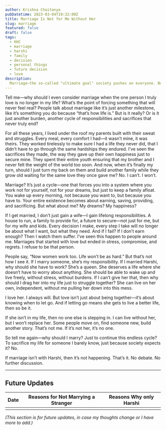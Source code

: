 ```yaml
---
author: Krishna Chaitanya
pubDatetime: 2023-03-04T19:32:00Z
title: Marriage Is Not for Me Without Her
slug: marriage
featured: false
draft: false
tags:
  - KHC
  - marriage 
  - harshi
  - family
  - decision
  - personal things
  - future decision
  - love
description:
  Marriage—the so-called "ultimate goal" society pushes on everyone. But is it really for you? Or is it just a lifelong trap disguised as a dream?
---
```

Tell me—why should I even consider marriage when the one person I truly love is no longer in my life? What’s the point of forcing something that will never feel real? People talk about marriage like it’s just another milestone, like it’s something you do because “that’s how life is.” But is it really? Or is it just another burden, another cycle of responsibilities and sacrifices that never truly end?

For all these years, I lived under the roof my parents built with their sweat and struggles. Every meal, every comfort I had—it wasn’t mine, it was theirs. They worked tirelessly to make sure I had a life they never did, that I didn’t have to go through the same hardships they endured. I’ve seen the sacrifices they made, the way they gave up their own happiness just to secure mine. They spent their entire youth ensuring that my brother and I never felt the weight of the world too soon. And now, when it’s finally my turn, should I just turn my back on them and build another family while they grow old waiting for the same love they once gave me? No. I can’t. I won’t.

Marriage? It’s just a cycle—one that forces you into a system where you work not for yourself, not for your dreams, but just to keep a family afloat. You wake up every morning, not because you want to, but because you have to. Your entire existence becomes about earning, saving, providing, and sacrificing. But what about me? My dreams? My happiness?

If I get married, I don’t just gain a wife—I gain lifelong responsibilities. A house to run, a family to provide for, a future to secure—not just for me, but for my wife and kids. Every decision I make, every step I take will no longer be about what I want, but what they need. And if I fail? If I don’t earn enough? Then I watch them suffer. I’ve seen this happen to people around me. Marriages that started with love but ended in stress, compromise, and regrets. I refuse to be that person.

People say, “Now women work too. Life won’t be as hard.” But that’s not how I see it. If I marry someone, she’s my responsibility. If I married Harshi, why should she have to work? She’s a queen. She deserves a life where she doesn’t have to worry about anything. She should be able to wake up and live freely, without stress, without burdens. If I can’t give her that, then why should I drag her into my life just to struggle together? She can live on her own, independent, without me pulling her down into this mess.

I love her. I always will. But love isn’t just about being together—it’s about knowing when to let go. And if letting go means she gets to live a better life, then so be it.

If she isn’t in my life, then no one else is stepping in. I can live without her, but I won’t replace her. Some people move on, find someone new, build another story. That’s not me. If it’s not her, it’s no one.

So tell me again—why should I marry? Just to continue this endless cycle? To sacrifice my life for someone I barely know, just because society expects it? No.

If marriage isn’t with Harshi, then it’s not happening. That’s it. No debate. No further discussion.

---  

## **Future Updates**  

| Date | Reasons for Not Marrying a Stranger | Reasons Why only Harshi       |
|------|----------------------------------|----------------------------------|
|      |                                  |                                  |

_(This section is for future updates, in case my thoughts change or I have more to add.)_


